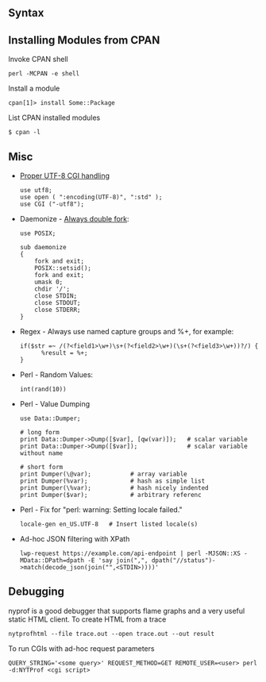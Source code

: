 ## Syntax

## Installing Modules from CPAN

Invoke CPAN shell

    perl -MCPAN -e shell 

Install a module

    cpan[1]> install Some::Package

List CPAN installed modules

    $ cpan -l

## Misc

-   [Proper UTF-8 CGI
    handling](http://blog.thewebsitepeople.org/2012/06/perl-default-to-utf-8-encoding/)

        use utf8;
        use open ( ":encoding(UTF-8)", ":std" );
        use CGI ("-utf8");

-   Daemonize - [Always double
    fork](http://world.std.com/~swmcd/steven/tech/daemon.html):

        use POSIX;

        sub daemonize
        {
            fork and exit;
            POSIX::setsid();
            fork and exit;
            umask 0;
            chdir '/';
            close STDIN;
            close STDOUT;
            close STDERR;
        }

-   Regex - Always use named capture groups and %+, for example:

        if($str =~ /(?<field1>\w+)\s+(?<field2>\w+)(\s+(?<field3>\w+))?/) {
              %result = %+;
        }

-   Perl - Random Values:

        int(rand(10))

-   Perl - Value Dumping

        use Data::Dumper;

        # long form
        print Data::Dumper->Dump([$var], [qw(var)]);   # scalar variable
        print Data::Dumper->Dump([$var]);              # scalar variable without name

        # short form
        print Dumper(\@var);           # array variable
        print Dumper(%var);            # hash as simple list
        print Dumper(\%var);           # hash nicely indented
        print Dumper($var);            # arbitrary referenc

-   Perl - Fix for "perl: warning: Setting locale failed."

        locale-gen en_US.UTF-8   # Insert listed locale(s)

-   Ad-hoc JSON filtering with XPath

        lwp-request https://example.com/api-endpoint | perl -MJSON::XS -MData::DPath=dpath -E 'say join(",", dpath("//status")->match(decode_json(join("",<STDIN>))))'

## Debugging

nyprof is a good debugger that supports flame graphs and a very useful static HTML client. To create HTML from a trace

    nytprofhtml --file trace.out --open trace.out --out result

To run CGIs with ad-hoc request parameters

    QUERY_STRING='<some query>' REQUEST_METHOD=GET REMOTE_USER=<user> perl -d:NYTProf <cgi script>

